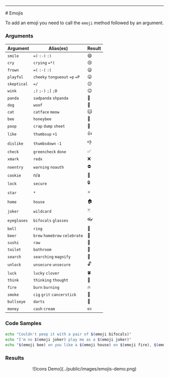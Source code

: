 <hr>
<a name="Emojis"></a>
# Emojis

To add an emoji you need to call the `emoji` method followed by an argument.

### Arguments

| Argument  	| Alias(es) 	| Result  	|
|---	|---	|---	|
|   `smile`	|   `=)` `:-)` `:)`	|   😄	|
|   `cry`	|   `crying` `=*(`	|   😢	|
|   `frown`	|   `=(` `:-(` `:(`	|   😦	|
|   	`playful`|   `cheeky` `tongueout` `=p` `=P`	|   😛	|
|   `skeptical`	|   `=/`	|   😕	|
|   `wink`	|   `;)` `;-)` `;]` `;D`	|   😉	|
| `panda` 	|  `sadpanda` `shpanda`	|   🐼	|
|   `dog`	|   `woof`	|  🐶	|
|   `cat`	|   `catface` `meow`	|   🐱	|
|   `bee`	|   `honeybee`	|   🐝	|
|   `poop`	|   `crap` `dump` `sheet`	|   💩	|
|   `like`	|   `thumbsup` `+1`	|   👍	|
|   `dislike`	|   `thumbsdown` `-1`	|   👎	|
|   `check`	|   `greencheck` `done`	|   ✅	|
|   `xmark`	|   `redx`	|   ❌	|
|   `noentry`	|   `warning` `noauth`	|   ⛔	|
|   `cookie`	|   n/a	|   🍪	|
|   `lock`	|   `secure`	|   🔒	|
|   `star`	|   `*`	|   ⭐	|
|   `home`	|   `house`	|   🏠	|
|   `joker`	|   `wildcard`	|   🃏	|
|   `eyeglases`	|   `bifocals` `glasses`	|   👓	|
|   `bell`	|   `ring`	|   🔔	|
|   `beer`	|   `brew` `homebrew` `celebrate`	|   🍺	|
|   `sushi`	|   `raw`	|  🍣	|
|   `toilet`	|   `bathroom`	|   🚽	|
|   `search`	|   `searching` `magnify`	|   🔎	|
|   `unlock`	|   `unsecure` `unsecure` 	|   🔓	|
|   `luck`	|   `lucky` `clover`	|   🍀	|
|   `think`	|   `thinking` `thought`	|   💭	|
|   `fire`	|   `burn` `burning`	|   🔥	|
|   `smoke`	|   `cig` `grit` `cancerstick`	|   🚬	|
|   `bullseye`	|   `darts`	|   🎯	|
|   `money`	|   `cash` `cream`	|   💵	|

### Code Samples

```bash
echo "Couldn't peep it with a pair of $(emoji bifocals)"
echo "I'm no $(emoji joker) play me as a $(emoji joker)"
echo "$(emoji bee) on you like a $(emoji house) on $(emoji fire), $(emoji smoke) ya"
```

### Results
<center>
![Icons Demo](../public/images/emojis-demo.png)
</center>
